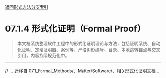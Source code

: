 [返回形式方法分支索引](./README.md)

# 07.1.4 形式化证明（Formal Proof）

> 本文档系统整理软件工程中的形式化证明理论与方法，包括证明系统、自动化证明、定理证明器、案例等，严格树形编号、目录、本地跳转锚点与交叉引用，内容持续规范化中。

---

// ... 迁移自 07.1_Formal_Methods/、Matter/Software/、相关形式化证明文档 ...
